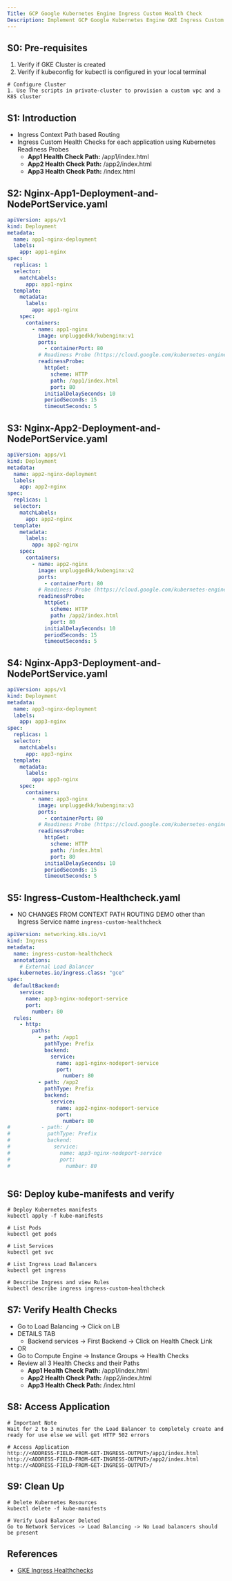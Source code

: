 ```yaml
---
Title: GCP Google Kubernetes Engine Ingress Custom Health Check
Description: Implement GCP Google Kubernetes Engine GKE Ingress Custom Health Checks using Readiness Probes 
---
```

## S0: Pre-requisites
1. Verify if GKE Cluster is created
2. Verify if kubeconfig for kubectl is configured in your local terminal
```t
# Configure Cluster
1. Use The scripts in private-cluster to provision a custom vpc and a K8S cluster
```


## S1: Introduction
- Ingress Context Path based Routing
- Ingress Custom Health Checks for each application using Kubernetes Readiness Probes
  - **App1 Health Check Path:** /app1/index.html
  - **App2 Health Check Path:** /app2/index.html
  - **App3 Health Check Path:** /index.html


## S2: Nginx-App1-Deployment-and-NodePortService.yaml
```yaml
apiVersion: apps/v1
kind: Deployment
metadata:
  name: app1-nginx-deployment
  labels:
    app: app1-nginx
spec:
  replicas: 1
  selector:
    matchLabels:
      app: app1-nginx
  template:
    metadata:
      labels:
        app: app1-nginx
    spec:
      containers:
        - name: app1-nginx
          image: unpluggedkk/kubenginx:v1
          ports:
            - containerPort: 80
          # Readiness Probe (https://cloud.google.com/kubernetes-engine/docs/concepts/ingress#def_inf_hc)             
          readinessProbe:
            httpGet:
              scheme: HTTP
              path: /app1/index.html
              port: 80
            initialDelaySeconds: 10
            periodSeconds: 15
            timeoutSeconds: 5       
```

## S3: Nginx-App2-Deployment-and-NodePortService.yaml
```yaml
apiVersion: apps/v1
kind: Deployment
metadata:
  name: app2-nginx-deployment
  labels:
    app: app2-nginx 
spec:
  replicas: 1
  selector:
    matchLabels:
      app: app2-nginx
  template:
    metadata:
      labels:
        app: app2-nginx
    spec:
      containers:
        - name: app2-nginx
          image: unpluggedkk/kubenginx:v2
          ports:
            - containerPort: 80
          # Readiness Probe (https://cloud.google.com/kubernetes-engine/docs/concepts/ingress#def_inf_hc)             
          readinessProbe:
            httpGet:
              scheme: HTTP
              path: /app2/index.html
              port: 80
            initialDelaySeconds: 10
            periodSeconds: 15
            timeoutSeconds: 5   
```

## S4: Nginx-App3-Deployment-and-NodePortService.yaml
```yaml
apiVersion: apps/v1
kind: Deployment
metadata:
  name: app3-nginx-deployment
  labels:
    app: app3-nginx 
spec:
  replicas: 1
  selector:
    matchLabels:
      app: app3-nginx
  template:
    metadata:
      labels:
        app: app3-nginx
    spec:
      containers:
        - name: app3-nginx
          image: unpluggedkk/kubenginx:v3
          ports:
            - containerPort: 80
          # Readiness Probe (https://cloud.google.com/kubernetes-engine/docs/concepts/ingress#def_inf_hc)            
          readinessProbe:
            httpGet:
              scheme: HTTP
              path: /index.html
              port: 80
            initialDelaySeconds: 10
            periodSeconds: 15
            timeoutSeconds: 5     
```

## S5: Ingress-Custom-Healthcheck.yaml
- NO CHANGES FROM CONTEXT PATH ROUTING DEMO other than Ingress Service name `ingress-custom-healthcheck`
```yaml
apiVersion: networking.k8s.io/v1
kind: Ingress
metadata:
  name: ingress-custom-healthcheck
  annotations:
    # External Load Balancer
    kubernetes.io/ingress.class: "gce"  
spec: 
  defaultBackend:
    service:
      name: app3-nginx-nodeport-service
      port:
        number: 80                            
  rules:
    - http:
        paths:           
          - path: /app1
            pathType: Prefix
            backend:
              service:
                name: app1-nginx-nodeport-service
                port: 
                  number: 80
          - path: /app2
            pathType: Prefix
            backend:
              service:
                name: app2-nginx-nodeport-service
                port: 
                  number: 80
#          - path: /
#            pathType: Prefix
#            backend:
#              service:
#                name: app3-nginx-nodeport-service
#                port: 
#                  number: 80                     
             
```


## S6: Deploy kube-manifests and verify
```t
# Deploy Kubernetes manifests
kubectl apply -f kube-manifests

# List Pods
kubectl get pods

# List Services
kubectl get svc

# List Ingress Load Balancers
kubectl get ingress

# Describe Ingress and view Rules
kubectl describe ingress ingress-custom-healthcheck
```

## S7: Verify Health Checks
- Go to Load Balancing -> Click on LB
- DETAILS TAB
  - Backend services -> First Backend -> Click on Health Check Link
- OR
- Go to Compute Engine -> Instance Groups -> Health Checks
- Review all 3 Health Checks and their Paths  
  - **App1 Health Check Path:** /app1/index.html
  - **App2 Health Check Path:** /app2/index.html
  - **App3 Health Check Path:** /index.html


## S8: Access Application
```t
# Important Note
Wait for 2 to 3 minutes for the Load Balancer to completely create and ready for use else we will get HTTP 502 errors

# Access Application
http://<ADDRESS-FIELD-FROM-GET-INGRESS-OUTPUT>/app1/index.html
http://<ADDRESS-FIELD-FROM-GET-INGRESS-OUTPUT>/app2/index.html
http://<ADDRESS-FIELD-FROM-GET-INGRESS-OUTPUT>/
```

## S9: Clean Up
```t
# Delete Kubernetes Resources
kubectl delete -f kube-manifests

# Verify Load Balancer Deleted
Go to Network Services -> Load Balancing -> No Load balancers should be present
```

## References
- [GKE Ingress Healthchecks](https://cloud.google.com/kubernetes-engine/docs/concepts/ingress#health_checks)